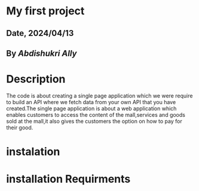 # My first project

## Date, 2024/04/13

## By *Abdishukri Ally*

# Description
The code is about creating a single page application which we were require to build an API where we fetch data from your own API that you have created.The single page application is about a web application which enables customers to access the content of the mall,services and goods sold at the mall,it also gives the customers the option on how to pay for their good.

# instalation


# installation Requirments

